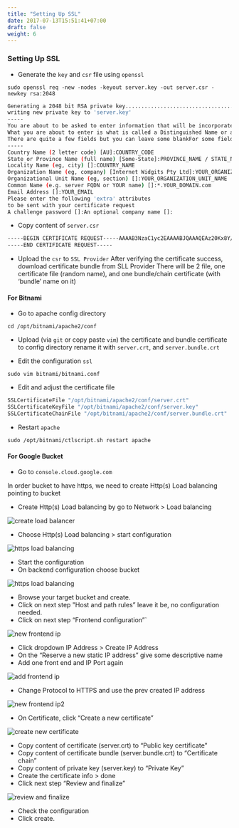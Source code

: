 ```yaml
---
title: "Setting Up SSL"
date: 2017-07-13T15:51:41+07:00
draft: false
weight: 6
---
```


### Setting Up SSL

- Generate the `key` and `csr` file using `openssl`

`sudo openssl req -new -nodes -keyout server.key -out server.csr -newkey rsa:2048`

```bash
Generating a 2048 bit RSA private key...............................................+++..+++
writing new private key to 'server.key'
-----
You are about to be asked to enter information that will be incorporatedinto your certificate request.
What you are about to enter is what is called a Distinguished Name or a DN.
There are quite a few fields but you can leave some blankFor some fields there will be a default value,If you enter '.', the field will be left blank.
-----
Country Name (2 letter code) [AU]:COUNTRY_CODE
State or Province Name (full name) [Some-State]:PROVINCE_NAME / STATE_NAME
Locality Name (eg, city) []:COUNTRY_NAME
Organization Name (eg, company) [Internet Widgits Pty Ltd]:YOUR_ORGANIZATION_NAME
Organizational Unit Name (eg, section) []:YOUR_ORGANIZATION_UNIT_NAME
Common Name (e.g. server FQDN or YOUR name) []:*.YOUR_DOMAIN.com
Email Address []:YOUR_EMAIL
Please enter the following 'extra' attributes
to be sent with your certificate request
A challenge password []:An optional company name []:
```

- Copy content of `server.csr`

```bash
-----BEGIN CERTIFICATE REQUEST-----AAAAB3NzaC1yc2EAAAABJQAAAQEAz20Kx8Y/j7+5gLr/VuvfWx6Ekp5xvtn47h2+73GZ+qXQ4//751BR5GiYYP7QEgwrUkQSJLQtxPJr5a4+hD611MUUOIm60qTgfKF+z0hOYBCpfxw+a3ZrV0dayK2DnwPfKHleSaZvlWcmP6haJcMqXsjhrBPvTHtG7ppcVf5WbmzBP168UJYh98NFOgjV0iuoatTJpCx5d/JizHE5oZS8O5FL5tPdnSD7ek/hjVG1p9mWJbe+0Q//OxTSxRZzCl3w5kZsfEpdEFBrO0v4V6olA4tF3taajJY9P1oaMt7h/DJi+utlHym6tx4hqr443RHNvbeQSWZMU5st4L7jq4bG8w==
-----END CERTIFICATE REQUEST-----
```

- Upload the `csr` to `SSL Provider`
After verifying the certificate success, download certificate bundle from SLL Provider
There will be 2 file, one certificate file (random name), and one bundle/chain certificate (with ‘bundle’ name on it)

#### For Bitnami

- Go to apache config directory

`cd /opt/bitnami/apache2/conf`

- Upload (via `git` or copy paste `vim`) the certificate and bundle certificate to config directory rename it with `server.crt`, and `server.bundle.crt`

- Edit the configuration `ssl`

`sudo vim bitnami/bitnami.conf`

- Edit and adjust the certificate file

```bash
SSLCertificateFile "/opt/bitnami/apache2/conf/server.crt"
SSLCertificateKeyFile "/opt/bitnami/apache2/conf/server.key"
SSLCertificateChainFile "/opt/bitnami/apache2/conf/server.bundle.crt"
```
- Restart `apache`

`sudo /opt/bitnami/ctlscript.sh restart apache`

#### For Google Bucket
- Go to `console.cloud.google.com`

In order bucket to have https, we need to create Http(s) Load balancing pointing to bucket
- Create Http(s) Load balancing by go to Network > Load balancing

![create load balancer](/coding-guidelines/create-load-balancer.png)

- Choose Http(s) Load balancing > start configuration

![https load balancing](/coding-guidelines/https-load-balancing.png)

- Start the configuration
- On backend configuration choose bucket

![https load balancing](/coding-guidelines/backend-service-and-bucket.png)

- Browse your target bucket and create.
- Click on next step "Host and path rules” leave it be, no configuration needed.
- Click on next step “Frontend configuration”`

![new frontend ip](/coding-guidelines/new-frontend-ip.png)

- Click dropdown IP Address > Create IP Address
- On the “Reserve a new static IP address” give some descriptive name
- Add one front end and IP Port again

![add frontend ip](/coding-guidelines/add-frontend-ip.png)

- Change Protocol to HTTPS and use the prev created IP address

![new frontend ip2](/coding-guidelines/new-frontend-ip2.png)

- On Certificate, click “Create a new certificate”

![create new certificate](/coding-guidelines/create-new-cerificate.png)

- Copy content of certificate (server.crt) to “Public key certificate”
- Copy content of certificate bundle (server.bundle.crt) to “Certificate chain”
- Copy content of private key (server.key) to “Private Key”
- Create the certificate info > done
- Click next step “Review and finalize”

![review and finalize](/coding-guidelines/review-and-finalize.png)

- Check the configuration
- Click create.
